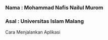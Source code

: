 ### Nama    : Mohammad Nafis Nailul Murom <br>
### Asal    : Universitas Islam Malang <br>

<p>
Cara Menjalankan Aplikasi
</p>